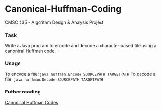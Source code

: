 Canonical-Huffman-Coding
========================

CMSC 435 - Algorithm Design &amp; Analysis Project

### Task
Write a Java program to encode and decode a character-based file using a canonical Huffman code.

### Usage
To encode a file: `java huffman.Encode SOURCEPATH TARGETPATH`
To decode a file: `java huffman.Decode SOURCEPATH TARGETPATH`

### Futher reading
[Canonical Huffman Codes](http://en.wikipedia.org/wiki/Canonical_Huffman_code)
